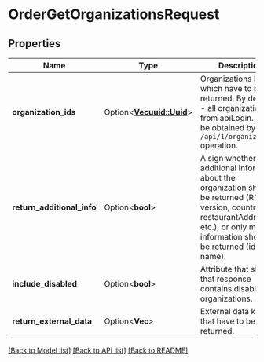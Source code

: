 # OrderGetOrganizationsRequest

## Properties

Name | Type | Description | Notes
------------ | ------------- | ------------- | -------------
**organization_ids** | Option<[**Vec<uuid::Uuid>**](uuid::Uuid.md)> | Organizations IDs which have to be returned. By default - all organizations from apiLogin.                Can be obtained by `/api/1/organizations` operation. | [optional]
**return_additional_info** | Option<**bool**> | A sign whether additional information about the organization should be returned (RMS version, country, restaurantAddress, etc.),    or only minimal information should be returned (id and name). | [optional]
**include_disabled** | Option<**bool**> | Attribute that shows that response contains disabled organizations. | [optional]
**return_external_data** | Option<**Vec<String>**> | External data keys that have to be returned. | [optional]

[[Back to Model list]](../README.md#documentation-for-models) [[Back to API list]](../README.md#documentation-for-api-endpoints) [[Back to README]](../README.md)


